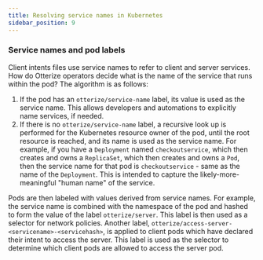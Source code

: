 ```yaml
---
title: Resolving service names in Kubernetes
sidebar_position: 9
---
```


### Service names and pod labels

Client intents files use service names to refer to client and server services. How do Otterize operators decide what is
the name of the service that runs within the pod? The algorithm is as follows:

1. If the pod has an `otterize/service-name` label, its value is used as the service name. This allows developers and
   automations to explicitly name services, if needed.
2. If there is no `otterize/service-name` label, a recursive look up is performed for the Kubernetes resource owner of
   the pod, until the root resource is reached, and its name is used as the service name. For example, if you have
   a `Deployment` named `checkoutservice`, which then creates and owns a `ReplicaSet`, which then creates and owns
   a `Pod`, then the service name for that pod is `checkoutservice` - same as the name of the `Deployment`. This is
   intended to capture the likely-more-meaningful "human name" of the service.

Pods are then labeled with values derived from service names. For example,
the service name is combined with the namespace of the pod and hashed to form the value of the label `otterize/server`.
This label is then used as a selector for network policies. Another
label, `otterize/access-server-<servicename>-<servicehash>`, is applied to client pods which have declared their intent
to access the server. This label is used as the selector to determine which client pods are allowed to access the server
pod.
